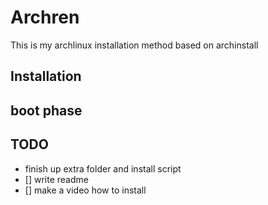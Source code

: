 # Archren

This is my archlinux installation method based on archinstall


## Installation


## boot phase


## TODO
- finish up extra folder and install script
- [] write readme
- [] make a video how to install
